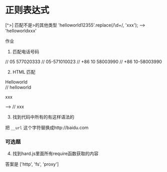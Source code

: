 正则表达式
============

[^>] 匹配不是>的其他类型
'helloworld12355'.replace(/\d+/, 'xxx'); --> 'helloworldxxx'

作业

1. 匹配电话号码

// 05 577020333
// 05-571010023
// +86 10 58003990
// +86 10-58003990

2. HTML 匹配

<div class="name">Helloworld</div> // helloworld

<p>xxx</p> --> // xxx

3. 找到代码中所有的有这样语法的

把 `__url` 这个字符替换成http://baidu.com


### 可选题
4. 找到hard.js里面所有require函数获取的内容
    
答案是
['http', 'fs', 'proxy']
